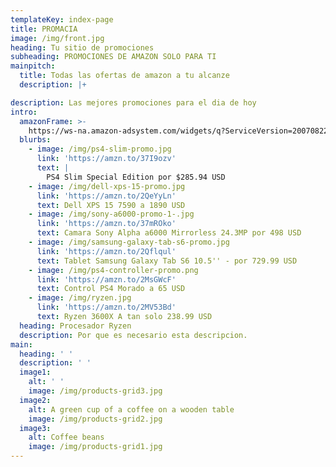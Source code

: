 ```yaml
---
templateKey: index-page
title: PROMACIA
image: /img/front.jpg
heading: Tu sitio de promociones
subheading: PROMOCIONES DE AMAZON SOLO PARA TI
mainpitch:
  title: Todas las ofertas de amazon a tu alcanze
  description: |+

description: Las mejores promociones para el dia de hoy
intro:
  amazonFrame: >-
    https://ws-na.amazon-adsystem.com/widgets/q?ServiceVersion=20070822&OneJS=1&Operation=GetAdHtml&MarketPlace=US&source=ss&ref=as_ss_li_til&ad_type=product_link&tracking_id=ismaloencuent-20&language=en_US&marketplace=amazon&region=US&placement=B0794W1SKP&asins=B0794W1SKP&linkId=126c54ba1992ec0114d0488fd4d55820&show_border=true&link_opens_in_new_window=true
  blurbs:
    - image: /img/ps4-slim-promo.jpg
      link: 'https://amzn.to/37I9ozv'
      text: |
        PS4 Slim Special Edition por $285.94 USD
    - image: /img/dell-xps-15-promo.jpg
      link: 'https://amzn.to/2QeYyLn'
      text: Dell XPS 15 7590 a 1890 USD
    - image: /img/sony-a6000-promo-1-.jpg
      link: 'https://amzn.to/37mROko'
      text: Camara Sony Alpha a6000 Mirrorless 24.3MP por 498 USD
    - image: /img/samsung-galaxy-tab-s6-promo.jpg
      link: 'https://amzn.to/2Qflqul'
      text: Tablet Samsung Galaxy Tab S6 10.5'' - por 729.99 USD
    - image: /img/ps4-controller-promo.png
      link: 'https://amzn.to/2MsGWcF'
      text: Control PS4 Morado a 65 USD
    - image: /img/ryzen.jpg
      link: 'https://amzn.to/2MV53Bd'
      text: Ryzen 3600X A tan solo 238.99 USD
  heading: Procesador Ryzen
  description: Por que es necesario esta descripcion.
main:
  heading: ' '
  description: ' '
  image1:
    alt: ' '
    image: /img/products-grid3.jpg
  image2:
    alt: A green cup of a coffee on a wooden table
    image: /img/products-grid2.jpg
  image3:
    alt: Coffee beans
    image: /img/products-grid1.jpg
---
```


